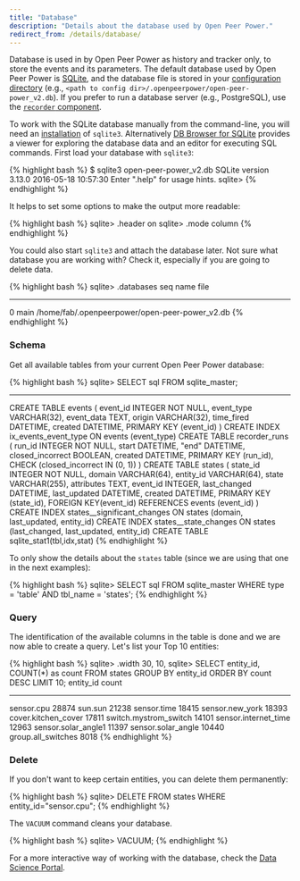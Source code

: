 ```yaml
---
title: "Database"
description: "Details about the database used by Open Peer Power."
redirect_from: /details/database/
---
```


Database is used in by Open Peer Power as history and tracker only, to store the events and its parameters. The default database used by Open Peer Power is [SQLite](https://www.sqlite.org/), and the database file is stored in your [configuration directory](/getting-started/configuration/) (e.g., `<path to config dir>/.openpeerpower/open-peer-power_v2.db`). If you prefer to run a database server (e.g.,  PostgreSQL), use the [`recorder` component](/integrations/recorder/).

To work with the SQLite database manually from the command-line, you will need an [installation](http://www.sqlitetutorial.net/download-install-sqlite/) of `sqlite3`. Alternatively [DB Browser for SQLite](http://sqlitebrowser.org/) provides a viewer for exploring the database data and an editor for executing SQL commands.
First load your database with `sqlite3`:

{% highlight bash %}
$ sqlite3 open-peer-power_v2.db
SQLite version 3.13.0 2016-05-18 10:57:30
Enter ".help" for usage hints.
sqlite>
{% endhighlight %}

It helps to set some options to make the output more readable:

{% highlight bash %}
sqlite> .header on
sqlite> .mode column
{% endhighlight %}

You could also start `sqlite3` and attach the database later. Not sure what database you are working with? Check it, especially if you are going to delete data.

{% highlight bash %}
sqlite> .databases
seq  name             file
---  ---------------  ----------------------------------------------------------
0    main             /home/fab/.openpeerpower/open-peer-power_v2.db
{% endhighlight %}

### Schema

Get all available tables from your current Open Peer Power database:

{% highlight bash %}
sqlite> SELECT sql FROM sqlite_master;

-------------------------------------------------------------------------------------
CREATE TABLE events (
	event_id INTEGER NOT NULL,
	event_type VARCHAR(32),
	event_data TEXT,
	origin VARCHAR(32),
	time_fired DATETIME,
	created DATETIME,
	PRIMARY KEY (event_id)
)
CREATE INDEX ix_events_event_type ON events (event_type)
CREATE TABLE recorder_runs (
	run_id INTEGER NOT NULL,
	start DATETIME,
	"end" DATETIME,
	closed_incorrect BOOLEAN,
	created DATETIME,
	PRIMARY KEY (run_id),
	CHECK (closed_incorrect IN (0, 1))
)
CREATE TABLE states (
	state_id INTEGER NOT NULL,
	domain VARCHAR(64),
	entity_id VARCHAR(64),
	state VARCHAR(255),
	attributes TEXT,
	event_id INTEGER,
	last_changed DATETIME,
	last_updated DATETIME,
	created DATETIME,
	PRIMARY KEY (state_id),
	FOREIGN KEY(event_id) REFERENCES events (event_id)
)
CREATE INDEX states__significant_changes ON states (domain, last_updated, entity_id)
CREATE INDEX states__state_changes ON states (last_changed, last_updated, entity_id)
CREATE TABLE sqlite_stat1(tbl,idx,stat)
{% endhighlight %}

To only show the details about the `states` table (since we are using that one in the next examples):

{% highlight bash %}
sqlite> SELECT sql FROM sqlite_master WHERE type = 'table' AND tbl_name = 'states';
{% endhighlight %}

### Query

The identification of the available columns in the table is done and we are now able to create a query. Let's list your Top 10 entities:

{% highlight bash %}
sqlite> .width 30, 10,
sqlite> SELECT entity_id, COUNT(*) as count FROM states GROUP BY entity_id ORDER BY count DESC LIMIT 10;
entity_id                       count
------------------------------  ----------
sensor.cpu                      28874
sun.sun                         21238
sensor.time                     18415
sensor.new_york                 18393
cover.kitchen_cover             17811
switch.mystrom_switch           14101
sensor.internet_time            12963
sensor.solar_angle1             11397
sensor.solar_angle              10440
group.all_switches              8018
{% endhighlight %}

### Delete

If you don't want to keep certain entities, you can delete them permanently:

{% highlight bash %}
sqlite> DELETE FROM states WHERE entity_id="sensor.cpu";
{% endhighlight %}

The `VACUUM` command cleans your database.

{% highlight bash %}
sqlite> VACUUM;
{% endhighlight %}

For a more interactive way of working with the database, check the [Data Science Portal](https://data.openpeerpower.io/).
